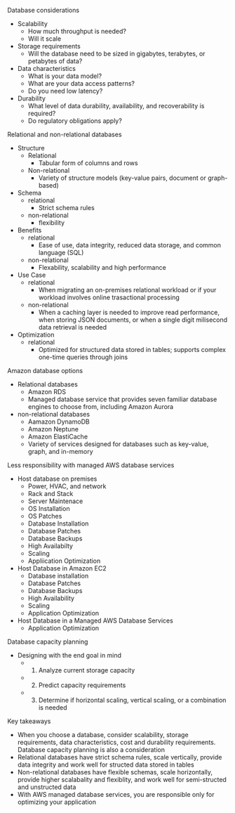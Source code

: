 Database considerations
- Scalability 
	- How much throughput is needed?
	- Will it scale
- Storage requirements
	- Will the database need to be sized in gigabytes, terabytes, or petabytes of data?
- Data characteristics
	- What is your data model?
	- What are your data access patterns?
	- Do you need low latency?
- Durability 
	- What level of data durability, availability, and recoverability is required?
	- Do regulatory obligations apply?

Relational and non-relational databases 
- Structure
	- Relational 
		- Tabular form of columns and rows
	- Non-relational 
		- Variety of structure models (key-value pairs, document or graph-based)
- Schema 
	- relational
		- Strict schema rules 
	- non-relational
		- flexibility
- Benefits 
	- relational
		- Ease of use, data integrity, reduced data storage, and common language (SQL)
	- non-relational
		- Flexability, scalability and high performance 
- Use Case
	- relational
		- When migrating an on-premises relational workload or if your workload involves online trasactional processing 
	- non-relational
		- When a caching layer is needed to improve read performance, when storing JSON documents, or when a single digit milisecond data retrieval is needed
- Optimization 
	- relational
		- Optimized for structured data stored in tables; supports complex one-time queries through joins 

Amazon database options
- Relational databases
	- Amazon RDS
	- Managed database service that provides seven familiar database engines to choose from, including Amazon Aurora 
- non-relational databases
	-  Aamazon DynamoDB
	- Amazon Neptune 
	- Amazon ElastiCache
	- Variety of services designed for databases such as key-value, graph, and in-memory 

Less responsibility with managed AWS database services 
- Host database on premises
	- Power, HVAC, and network 
	- Rack and Stack 
	- Server Maintenace
	- OS Installation 
	- OS Patches
	- Database Installation 
	- Database Patches
	- Database Backups 
	- High Availabilty 
	- Scaling 
	- Appliication Optimization 
- Host Database in Amazon EC2
	- Database installation 
	- Database Patches 
	- Database Backups
	- High Availability 
	- Scaling 
	- Application Optimization 
- Host Database in a Managed AWS Database Services 
	- Application Optimization 

Database capacity planning 
- Designing with the end goal in mind 
	- 1. Analyze current storage capacity 
	- 2. Predict capacity requirements 
	- 3. Determine if horizontal scaling, vertical scaling, or a combination is needed 

Key takeaways
- When you choose a database, consider scalability, storage requirements, data characteristics, cost and durability requirements. Database capacity planning is also a consideration 
- Relational databases have strict schema rules, scale vertically, provide data integrity and work well for structed data stored in tables 
- Non-relational databases have flexible schemas, scale horizontally, provide higher scalabality and flexiblity, and work well for semi-structed and unstructed data 
- With AWS managed database services, you are responsible only for optimizing your application 


